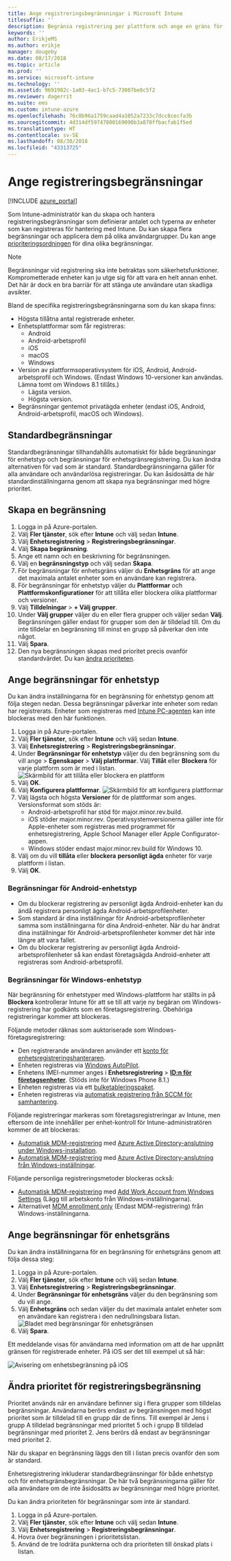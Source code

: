 ```yaml
---
title: Ange registreringsbegränsningar i Microsoft Intune
titlesuffix: ''
description: Begränsa registrering per plattform och ange en gräns för enhetsregistrering i Intune.
keywords: ''
author: ErikjeMS
ms.author: erikje
manager: dougeby
ms.date: 08/17/2018
ms.topic: article
ms.prod: ''
ms.service: microsoft-intune
ms.technology: ''
ms.assetid: 9691982c-1a03-4ac1-b7c5-73087be8c5f2
ms.reviewer: dagerrit
ms.suite: ems
ms.custom: intune-azure
ms.openlocfilehash: 76c0b96a1759caad4a1052a7233c7dcc8cecfa3b
ms.sourcegitcommit: 4d314df59747800169090b3a870ffbacfab1f5ed
ms.translationtype: HT
ms.contentlocale: sv-SE
ms.lasthandoff: 08/30/2018
ms.locfileid: "43313725"
---
```

# <a name="set-enrollment-restrictions"></a>Ange registreringsbegränsningar

[!INCLUDE [azure_portal](./includes/azure_portal.md)]

Som Intune-administratör kan du skapa och hantera registreringsbegränsningar som definierar antalet och typerna av enheter som kan registreras för hantering med Intune. Du kan skapa flera begränsningar och applicera dem på olika användargrupper. Du kan ange [prioriteringsordningen](#change-enrollment-restriction-priority) för dina olika begränsningar.

>[!NOTE]
>Begränsningar vid registrering ska inte betraktas som säkerhetsfunktioner. Komprometterade enheter kan ju utge sig för att vara en helt annan enhet. Det här är dock en bra barriär för att stänga ute användare utan skadliga avsikter.

Bland de specifika registreringsbegränsningarna som du kan skapa finns:

- Högsta tillåtna antal registrerade enheter.
- Enhetsplattformar som får registreras:
  - Android
  - Android-arbetsprofil
  - iOS
  - macOS
  - Windows
- Version av plattformsoperativsystem för iOS, Android, Android-arbetsprofil och Windows. (Endast Windows 10-versioner kan användas. Lämna tomt om Windows 8.1 tillåts.)
  - Lägsta version.
  - Högsta version.
- Begränsningar gentemot privatägda enheter (endast iOS, Android, Android-arbetsprofil, macOS och Windows).

## <a name="default-restrictions"></a>Standardbegränsningar

Standardbegränsningar tillhandahålls automatiskt för både begränsningar för enhetstyp och begränsningar för enhetsgränsregistrering. Du kan ändra alternativen för vad som är standard. Standardbegränsningarna gäller för alla användare och användarlösa registreringar. Du kan åsidosätta de här standardinställningarna genom att skapa nya begränsningar med högre prioritet.

## <a name="create-a-restriction"></a>Skapa en begränsning

1. Logga in på Azure-portalen.
2. Välj **Fler tjänster**, sök efter **Intune** och välj sedan **Intune**.
3. Välj **Enhetsregistrering** > **Registreringsbegränsningar**.
4. Välj **Skapa begränsning**.
5. Ange ett namn och en beskrivning för begränsningen.
6. Välj en **begränsningstyp** och välj sedan **Skapa**.
7. För begränsningar för enhetsgräns väljer du **Enhetsgräns** för att ange det maximala antalet enheter som en användare kan registrera.
8. För begränsningar för enhetstyp väljer du **Plattformar** och **Plattformskonfigurationer** för att tillåta eller blockera olika plattformar och versioner.
9. Välj **Tilldelningar** > **+ Välj grupper**.
10. Under **Välj grupper** väljer du en eller flera grupper och väljer sedan **Välj**. Begränsningen gäller endast för grupper som den är tilldelad till. Om du inte tilldelar en begränsning till minst en grupp så påverkar den inte något.
11. Välj **Spara**.
12. Den nya begränsningen skapas med prioritet precis ovanför standardvärdet. Du kan [ändra prioriteten](#change-enrollment-restriction-priority).

## <a name="set-device-type-restrictions"></a>Ange begränsningar för enhetstyp

Du kan ändra inställningarna för en begränsning för enhetstyp genom att följa stegen nedan. Dessa begränsningar påverkar inte enheter som redan har registrerats. Enheter som registreras med [Intune PC-agenten](/intune-classic/deploy-use/manage-windows-pcs-with-microsoft-intune.md) kan inte blockeras med den här funktionen.

1. Logga in på Azure-portalen.
2. Välj **Fler tjänster**, sök efter **Intune** och välj sedan **Intune**.
3. Välj **Enhetsregistrering** > **Registreringsbegränsningar**.
4. Under **Begränsningar för enhetstyp** väljer du den begränsning som du vill ange > **Egenskaper** > **Välj plattformar**. Välj **Tillåt** eller **Blockera** för varje plattform som är med i listan.
    ![Skärmbild för att tillåta eller blockera en plattform](media/enrollment-restrictions-set/platform-allow-block.png)
5. Välj **OK**.
6. Välj **Konfigurera plattformar**.
    ![Skärmbild för att konfigurera plattformar](media/enrollment-restrictions-set/configure-platforms.png)
7. Välj lägsta och högsta **Versioner** för de plattformar som anges. Versionsformat som stöds är:
    - Android-arbetsprofil har stöd för major.minor.rev.build.
    - iOS stöder major.minor.rev. Operativsystemversionerna gäller inte för Apple-enheter som registreras med programmet för enhetsregistrering, Apple School Manager eller Apple Configurator-appen.
    - Windows stöder endast major.minor.rev.build för Windows 10.
8. Välj om du vill **tillåta** eller **blockera** **personligt ägda** enheter för varje plattform i listan.
9. Välj **OK**.

### <a name="android-device-type-restrictions"></a>Begränsningar för Android-enhetstyp
- Om du blockerar registrering av personligt ägda Android-enheter kan du ändå registrera personligt ägda Android-arbetsprofilenheter.
- Som standard är dina inställningar för Android-arbetsprofilenheter samma som inställningarna för dina Android-enheter. När du har ändrat dina inställningar för Android-arbetsprofilenheter kommer det här inte längre att vara fallet.
- Om du blockerar registrering av personligt ägda Android-arbetsprofilenheter så kan endast företagsägda Android-enheter att registreras som Android-arbetsprofil.

### <a name="windows-device-type-restrictions"></a>Begränsningar för Windows-enhetstyp
När begränsning för enhetstyper med Windows-plattform har ställts in på **Blockera** kontrollerar Intune för att se till att varje ny begäran om Windows-registrering har godkänts som en företagsregistrering. Obehöriga registreringar kommer att blockeras.

Följande metoder räknas som auktoriserade som Windows-företagsregistrering:
 - Den registrerande användaren använder ett [konto för enhetsregistreringshanteraren]( device-enrollment-manager-enroll.md).
- Enheten registreras via [Windows AutoPilot](enrollment-autopilot.md).
- Enhetens IMEI-nummer anges i **Enhetsregistrering** > **[ID:n för företagsenheter](corporate-identifiers-add.md)**. (Stöds inte för Windows Phone 8.1.)
- Enheten registreras via ett [bulketableringspaket](windows-bulk-enroll.md).
- Enheten registreras via [automatisk registrering från SCCM för samhantering](https://docs.microsoft.com/sccm/core/clients/manage/co-management-overview#how-to-configure-co-management.md).
 
Följande registreringar markeras som företagsregistreringar av Intune, men eftersom de inte innehåller per enhet-kontroll för Intune-administratören kommer de att blockeras:
 - [Automatisk MDM-registrering](windows-enroll.md#enable-windows-10-automatic-enrollment) med [Azure Active Directory-anslutning under Windows-installation](https://docs.microsoft.com/azure/active-directory/device-management-azuread-joined-devices-frx.md).
- [Automatisk MDM-registrering](windows-enroll.md#enable-windows-10-automatic-enrollment) med [Azure Active Directory-anslutning från Windows-inställningar](https://docs.microsoft.com/azure/active-directory/device-management-azuread-joined-devices-setup.md).
 
Följande personliga registreringsmetoder blockeras också:
- [Automatisk MDM-registrering](windows-enroll.md#enable-windows-10-automatic-enrollment) med [Add Work Account from Windows Settings](https://docs.microsoft.com/azure/active-directory/device-management-azuread-registered-devices-windows10-setup.md) (Lägg till arbetskonto från Windows-inställningarna).
- Alternativet [MDM enrollment only]( https://docs.microsoft.com/windows/client-management/mdm/mdm-enrollment-of-windows-devices#connecting-personally-owned-devices-bring-your-own-device) (Endast MDM-registrering) från Windows-inställningarna.


## <a name="set-device-limit-restrictions"></a>Ange begränsningar för enhetsgräns

Du kan ändra inställningarna för en begränsning för enhetsgräns genom att följa dessa steg:

1. Logga in på Azure-portalen.
2. Välj **Fler tjänster**, sök efter **Intune** och välj sedan **Intune**.
3. Välj **Enhetsregistrering** > **Registreringsbegränsningar**.
4. Under **Begränsningar för enhetsgräns** väljer du den begränsning som du vill ange.
5. Välj **Enhetsgräns** och sedan väljer du det maximala antalet enheter som en användare kan registrera i den nedrullningsbara listan.
    ![Bladet med begränsningar för enhetsgränsen](./media/device-restrictions-limit.png)
6. Välj **Spara**.


Ett meddelande visas för användarna med information om att de har uppnått gränsen för registrerade enheter. På iOS ser det till exempel ut så här:

![Avisering om enhetsbegränsning på iOS](./media/enrollment-restrictions-ios-set-limit-notification.png)

## <a name="change-enrollment-restriction-priority"></a>Ändra prioritet för registreringsbegränsning

Prioritet används när en användare befinner sig i flera grupper som tilldelas begränsningar. Användarna berörs endast av begränsningen med högst prioritet som är tilldelad till en grupp där de finns. Till exempel är Jens i grupp A tilldelad begränsningar med prioritet 5 och i grupp B tilldelad begränsningar med prioritet 2. Jens berörs då endast av begränsningar med prioritet 2.

När du skapar en begränsning läggs den till i listan precis ovanför den som är standard.

Enhetsregistrering inkluderar standardbegränsningar för både enhetstyp och för enhetsgränsbegränsningar. De här två begränsningarna gäller för alla användare om de inte åsidosätts av begränsningar med högre prioritet.

Du kan ändra prioriteten för begränsningar som inte är standard.

1. Logga in på Azure-portalen.
2. Välj **Fler tjänster**, sök efter **Intune** och välj sedan **Intune**.
3. Välj **Enhetsregistrering** > **Registreringsbegränsningar**.
4. Hovra över begränsningen i prioritetslistan.
5. Använd de tre lodräta punkterna och dra prioriteten till önskad plats i listan.
